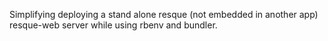 Simplifying deploying a stand alone resque (not embedded in another app)
resque-web server while using rbenv and bundler.
